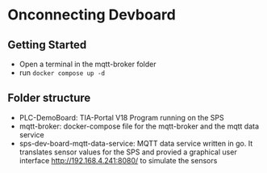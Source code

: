# Onconnecting Devboard

## Getting Started

- Open a terminal in the mqtt-broker folder
- run `docker compose up -d`

## Folder structure

- PLC-DemoBoard: TIA-Portal V18 Program running on the SPS
- mqtt-broker: docker-compose file for the mqtt-broker and the mqtt data service
- sps-dev-board-mqtt-data-service: MQTT data service written in go. It translates sensor values for the SPS and provied a graphical user interface http://192.168.4.241:8080/ to simulate the sensors
